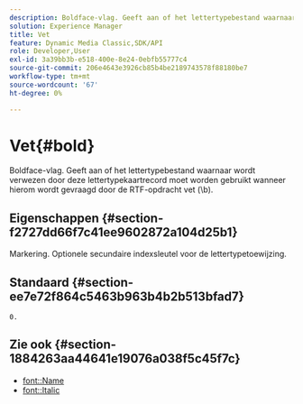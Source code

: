 ```yaml
---
description: Boldface-vlag. Geeft aan of het lettertypebestand waarnaar wordt verwezen door deze lettertypekaartrecord moet worden gebruikt wanneer hierom wordt gevraagd door de RTF-opdracht vet (b).
solution: Experience Manager
title: Vet
feature: Dynamic Media Classic,SDK/API
role: Developer,User
exl-id: 3a39bb3b-e518-400e-8e24-0ebfb55777c4
source-git-commit: 206e4643e3926cb85b4be2189743578f88180be7
workflow-type: tm+mt
source-wordcount: '67'
ht-degree: 0%

---
```


# Vet{#bold}

Boldface-vlag. Geeft aan of het lettertypebestand waarnaar wordt verwezen door deze lettertypekaartrecord moet worden gebruikt wanneer hierom wordt gevraagd door de RTF-opdracht vet (\b).

## Eigenschappen {#section-f2727dd66f7c41ee9602872a104d25b1}

Markering. Optionele secundaire indexsleutel voor de lettertypetoewijzing.

## Standaard {#section-ee7e72f864c5463b963b4b2b513bfad7}

`0.`

## Zie ook {#section-1884263aa44641e19076a038f5c45f7c}

* [font::Name](r-name-font.md#reference_C55889877DC54AABB60734DCDE86EE76)
* [font::Italic](../../../../../is-api/image-catalog/image-serving-api-ref/c-image-catalog-reference/c-font-map-reference/r-italic-font.md#reference-dc04a532b34a41af81b0b9644acfaad6)
